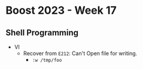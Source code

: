 # Boost 2023 - Week 17

## Shell Programming

* VI
    * Recover from `E212`: Can't Open file for writing.
        - `:w /tmp/foo`
